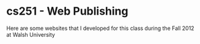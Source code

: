 cs251 - Web Publishing
======================

<p>Here are some websites that I developed for this class during the Fall 2012 at Walsh University</p>
